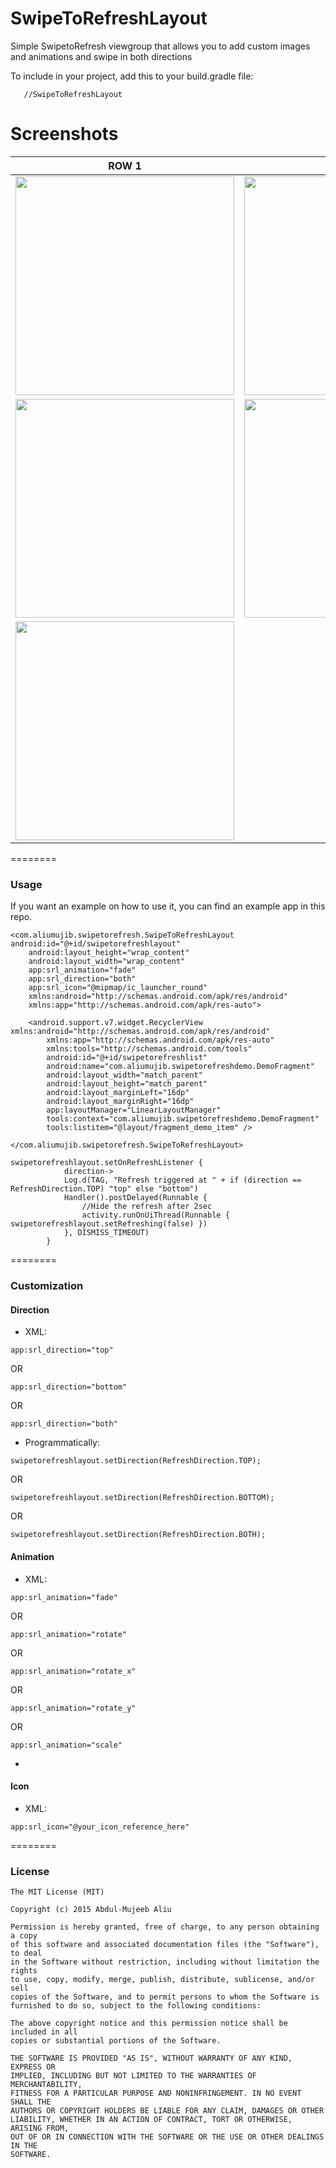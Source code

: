 SwipeToRefreshLayout 
================

Simple SwipetoRefresh viewgroup that allows you to add custom images and animations and swipe in both directions

To include in your project, add this to your build.gradle file:
```
   //SwipeToRefreshLayout

   ```

  

# Screenshots

|       ROW 1  |        ROW 2    |   
| ------------- |:-------------:| 
| <img src="gifs/fade.gif" width="350"/>    | <img src="gifs/rotate.gif" width="350"/>  |
| <img src="gifs/rotate_x.gif" width="350"/>  | <img src="gifs/fade.gif" width="350"/>  | 
| <img src="gifs/scale.gif" width="350"/>  |  |
========

### Usage

If you want an example on how to use it, you can find an example app in this repo.

```
<com.aliumujib.swipetorefresh.SwipeToRefreshLayout android:id="@+id/swipetorefreshlayout"
    android:layout_height="wrap_content"
    android:layout_width="wrap_content"
    app:srl_animation="fade"
    app:srl_direction="both"
    app:srl_icon="@mipmap/ic_launcher_round"
    xmlns:android="http://schemas.android.com/apk/res/android"
    xmlns:app="http://schemas.android.com/apk/res-auto">

    <android.support.v7.widget.RecyclerView xmlns:android="http://schemas.android.com/apk/res/android"
        xmlns:app="http://schemas.android.com/apk/res-auto"
        xmlns:tools="http://schemas.android.com/tools"
        android:id="@+id/swipetorefreshlist"
        android:name="com.aliumujib.swipetorefreshdemo.DemoFragment"
        android:layout_width="match_parent"
        android:layout_height="match_parent"
        android:layout_marginLeft="16dp"
        android:layout_marginRight="16dp"
        app:layoutManager="LinearLayoutManager"
        tools:context="com.aliumujib.swipetorefreshdemo.DemoFragment"
        tools:listitem="@layout/fragment_demo_item" />

</com.aliumujib.swipetorefresh.SwipeToRefreshLayout>
```

```
swipetorefreshlayout.setOnRefreshListener {
            direction->
            Log.d(TAG, "Refresh triggered at " + if (direction == RefreshDirection.TOP) "top" else "bottom")
            Handler().postDelayed(Runnable {
                //Hide the refresh after 2sec
                activity.runOnUiThread(Runnable { swipetorefreshlayout.setRefreshing(false) })
            }, DISMISS_TIMEOUT)
        }
```

========

### Customization

#### Direction

* XML:
```
app:srl_direction="top"
```
OR
```
app:srl_direction="bottom"
```
OR
```
app:srl_direction="both"
```

* Programmatically:
```
swipetorefreshlayout.setDirection(RefreshDirection.TOP);
```
OR
```
swipetorefreshlayout.setDirection(RefreshDirection.BOTTOM);
```
OR
```
swipetorefreshlayout.setDirection(RefreshDirection.BOTH);
```

#### Animation

* XML:
```
app:srl_animation="fade"
```
OR
```
app:srl_animation="rotate"
```
OR
```
app:srl_animation="rotate_x"
```
OR
```
app:srl_animation="rotate_y"
```
OR
```
app:srl_animation="scale"
```

- 

#### Icon
* XML:
```
app:srl_icon="@your_icon_reference_here"
```

========


### License

```
The MIT License (MIT)

Copyright (c) 2015 Abdul-Mujeeb Aliu

Permission is hereby granted, free of charge, to any person obtaining a copy
of this software and associated documentation files (the "Software"), to deal
in the Software without restriction, including without limitation the rights
to use, copy, modify, merge, publish, distribute, sublicense, and/or sell
copies of the Software, and to permit persons to whom the Software is
furnished to do so, subject to the following conditions:

The above copyright notice and this permission notice shall be included in all
copies or substantial portions of the Software.

THE SOFTWARE IS PROVIDED "AS IS", WITHOUT WARRANTY OF ANY KIND, EXPRESS OR
IMPLIED, INCLUDING BUT NOT LIMITED TO THE WARRANTIES OF MERCHANTABILITY,
FITNESS FOR A PARTICULAR PURPOSE AND NONINFRINGEMENT. IN NO EVENT SHALL THE
AUTHORS OR COPYRIGHT HOLDERS BE LIABLE FOR ANY CLAIM, DAMAGES OR OTHER
LIABILITY, WHETHER IN AN ACTION OF CONTRACT, TORT OR OTHERWISE, ARISING FROM,
OUT OF OR IN CONNECTION WITH THE SOFTWARE OR THE USE OR OTHER DEALINGS IN THE
SOFTWARE.
```
